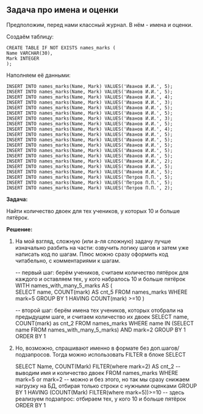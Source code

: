 ## Задача про имена и оценки

Предположим, перед нами классный журнал. В нём - имена и оценки.

Создаём таблицу:
  
    CREATE TABLE IF NOT EXISTS names_marks (
    Name VARCHAR(30),
    Mark INTEGER
    );

Наполняем её данными:
  
    INSERT INTO names_marks(Name, Mark) VALUES('Иванов И.И.', 5); 
    INSERT INTO names_marks(Name, Mark) VALUES('Иванов И.И.', 5);
    INSERT INTO names_marks(Name, Mark) VALUES('Иванов И.И.', 4);
    INSERT INTO names_marks(Name, Mark) VALUES('Иванов И.И.', 3);
    INSERT INTO names_marks(Name, Mark) VALUES('Иванов И.И.', 5);
    INSERT INTO names_marks(Name, Mark) VALUES('Иванов И.И.', 5);
    INSERT INTO names_marks(Name, Mark) VALUES('Иванов И.И.', 3);
    INSERT INTO names_marks(Name, Mark) VALUES('Иванов И.И.', 5);
    INSERT INTO names_marks(Name, Mark) VALUES('Иванов И.И.', 4);
    INSERT INTO names_marks(Name, Mark) VALUES('Иванов И.И.', 5);
    INSERT INTO names_marks(Name, Mark) VALUES('Иванов И.И.', 5);
    INSERT INTO names_marks(Name, Mark) VALUES('Иванов И.И.', 5);
    INSERT INTO names_marks(Name, Mark) VALUES('Иванов И.И.', 5);
    INSERT INTO names_marks(Name, Mark) VALUES('Иванов И.И.', 5);
    INSERT INTO names_marks(Name, Mark) VALUES('Иванов И.И.', 2);
    INSERT INTO names_marks(Name, Mark) VALUES('Иванов И.И.', 5);
    INSERT INTO names_marks(Name, Mark) VALUES('Иванов И.И.', 5);
    INSERT INTO names_marks(Name, Mark) VALUES('Петров П.П.', 5);
    INSERT INTO names_marks(Name, Mark) VALUES('Петров П.П.', 5);
    INSERT INTO names_marks(Name, Mark) VALUES('Петров П.П.', 2);

**Задача:**

Найти количество двоек для тех учеников, у которых 10 и больше пятёрок.

**Решение:**

1. На мой взгляд, сложную (или а-ля сложную) задачу лучше изначально разбить на части: озвучить логику шагов и затем уже написать код по шагам. Плюс можно сразу оформить код читабельно, с комментариями к шагам.

    -- первый шаг: берём учеников, считаем количество пятёрок для каждого и оставляем тех, у кого набралось 10 и больше пятёрок
    WITH names_with_many_5_marks AS (  
    SELECT name, COUNT(mark) AS cnt_5
    FROM names_marks
    WHERE mark=5
    GROUP BY 1
    HAVING COUNT(mark) >=10
    )
    
    -- второй шаг: берём имена тех учеников, которых отобрали на предыдущем шаге, и считаем количество их двоек
    SELECT name, COUNT(mark) as cnt_2
    FROM names_marks 
    WHERE name IN (SELECT name FROM names_with_many_5_marks) AND mark=2
    GROUP BY 1
    ORDER BY 1


2. Но, возможно, спрашивают именно в формате без доп.шагов/подзапросов. Тогда можно использовать FILTER в блоке SELECT

    SELECT Name, COUNT(Mark) FILTER(where mark=2) AS cnt_2   -- выводим имя и количество двоек
    FROM names_marks
    WHERE mark=5 or mark=2                                   -- можно и без этого, но так мы сразу снижаем нагрузку на БД, отбирая только строки с нужными оценками
    GROUP BY 1
    HAVING (COUNT(Mark) FILTER(where mark=5))>=10            -- здесь реализуем подзапрос: отбираем тех, у кого 10 и больше пятёрок
    ORDER BY 1
